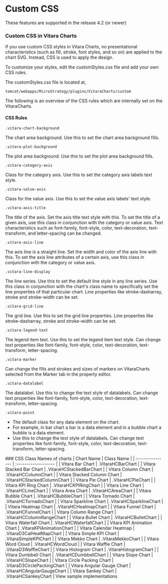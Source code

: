 # Custom CSS

These features are supported in the release 4.2 (or newer)

### Custom CSS in Vitara Charts <a href="#custom-css-in-vitara-charts" id="custom-css-in-vitara-charts"></a>

If you use custom CSS styles in Vitara Charts, no presentational characteristics (such as fill, stroke, font styles, and so on) are applied to the chart SVG. Instead, CSS is used to apply the design.

To customize your styles, edit the customStyles.css file and add your own CSS rules.

The customStyles.css file is located at,

```
tomcat/webapps/MicroStrategy/plugins/VitaraCharts/custom
```

The following is an overview of the CSS rules which are internally set on the VitaraCharts.

#### CSS Rules <a href="#css-rules" id="css-rules"></a>

```
.vitara-chart-background
```

The chart area background. Use this to set the chart area background fills.

```
.vitara-plot-background
```

The plot area background. Use this to set the plot area background fills.

```
.vitara-category-axis
```

Class for the category axis. Use this to set the category axis labels text style.

```
.vitara-value-axis
```

Class for the value axis. Use this to set the value axis labels' text style.

```
.vitara-axis-title
```

The title of the axis. Set the axis title text style with this. To set the title of a given axis, use this class in conjunction with the category or value axis. Text characteristics such as font-family, font-style, color, text-decoration, text-transform, and letter-spacing can be changed.

```
.vitara-axis-line
```

The axis line is a straight line. Set the width and color of the axis line with this. To set the axis line attributes of a certain axis, use this class in conjunction with the category or value axis.

```
.vitara-line-display
```

The line series. Use this to set the default line style in any line series. Use this class in conjunction with the chart's class name to specifically set the line properties of that particular chart. Line properties like stroke-dasharray, stroke and stroke-width can be set.

```
.vitara-grid-line
```

The grid line. Use this to set the grid line properties. Line properties like stroke-dasharray, stroke and stroke-width can be set.

```
.vitara-legend-text
```

The legend item text. Use this to set the legend item text style. Can change text properties like font-family, font-style, color, text-decoration, text-transform, letter-spacing.

```
.vitara-marker
```

Can change the fills and strokes and sizes of markers on VitaraCharts selected from the Marker tab in the property editor.

```
.vitara-datalabel
```

The datalabel. Use this to change the text style of datalabels. Can change text properties like font-family, font-style, color, text-decoration, text-transform, letter-spacing.

```
.vitara-point
```

* The default class for any data element on the chart.
* For example, in bar chart a bar is a data element and in a bubble chart a bubble is a data element.
* Use this to change the text style of datalabels. Can change text properties like font-family, font-style, color, text-decoration, text-transform, letter-spacing.

\### CSS Class Names of charts | Chart Name | Class Name | | :--------------- | :------------------- | | Vitara Bar Chart | .VitaraHCBarChart | | Vitara Stacked Bar Chart | .VitaraHCStackedBarChart | | Vitara Column Chart | .VitaraHCColumnChart | | Vitara Stacked Column Chart | .VitaraHCStackedColumnChart | | Vitara Pie Chart | .VitaraHCPieChart | | Vitara KPI Ring Chart | .VitaraHCKPIRingChart | | Vitara Line Chart | .VitaraHCLineChart | | Vitara Area Chart | .VitaraHCAreaChart | | Vitara Bubble Chart | .VitaraHCBubbleChart | | Vitara Tornado Chart | .VitaraHCTornadoChart | | Vitara Sparkline Chart | .VitaraHCSparklineChart | | Vitara Heatmap Chart | .VitaraHCHeatmapChart | | Vitara Funnel Chart | .VitaraHCFunnelChart | | Vitara Column Range Chart | .VitaraHCColumnRangeChart | | Vitara Bullet Chart | .VitaraHCBulletChart | | Vitara Waterfall Chart | .VitaraHCWaterfallChart | | Vitara KPI Animation Chart | .VitaraKPIAnimationChart | | Vitara Calendar Heatmap | .VitaraD3CalHeatMapChart | | Vitara Simple KPI Chart | .VitaraSimpleKPIChart | | Vitara Mekko Chart | .VitaraMekkoChart | | Vitara Word Cloud | .VitaraHCWordCloud | | Vitara Waffle Chart | .VitaraD3WaffleChart | | Vitara Histogram Chart | .VitaraHistogramChart | | Vitara Dumbbell Chart | .VitaraHCDumbbellChart | | Vitara Slope Chart | .VitaraHCSlopeChart | | Vitara Circle Packing Chart | .VitaraD3CirclePackingChart | | Vitara Angular Gauge Chart | .VitaraHCAngularGaugeChart | | Vitara Sankey Chart | .VitaraHCSankeyChart | View sample implementations
